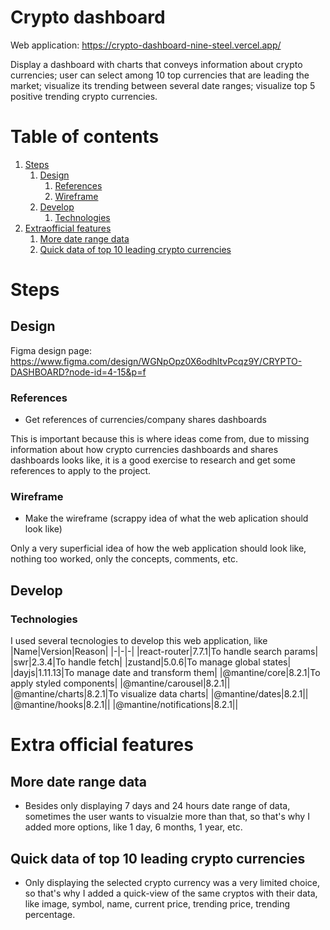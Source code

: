 # Crypto dashboard
Web application: https://crypto-dashboard-nine-steel.vercel.app/

Display a dashboard with charts that conveys information about crypto currencies; user can select among 10 top currencies that are leading the market; visualize its trending between several date ranges; visualize top 5 positive trending crypto currencies.

# Table of contents
1. [Steps](https://github.com/Kykal/crypto-dashboard/tree/main?tab=readme-ov-file#steps)
   1. [Design](https://github.com/Kykal/crypto-dashboard/tree/main?tab=readme-ov-file#design)
        1. [References](https://github.com/Kykal/crypto-dashboard/tree/main?tab=readme-ov-file#references)
        2. [Wireframe](https://github.com/Kykal/crypto-dashboard/tree/main?tab=readme-ov-file#wireframe)
   3. [Develop](https://github.com/Kykal/crypto-dashboard/tree/main?tab=readme-ov-file#develop)
        1. [Technologies](https://github.com/Kykal/crypto-dashboard/tree/main?tab=readme-ov-file#technologies)
2. [Extraofficial features](https://github.com/Kykal/crypto-dashboard/tree/main?tab=readme-ov-file#extra-official-features)
   1. [More date range data](https://github.com/Kykal/crypto-dashboard/tree/main?tab=readme-ov-file#more-date-range-data)
   2. [Quick data of top 10 leading crypto currencies](https://github.com/Kykal/crypto-dashboard/tree/main?tab=readme-ov-file#more-date-range-data)
# Steps
## Design
Figma design page: https://www.figma.com/design/WGNpOpz0X6odhltvPcqz9Y/CRYPTO-DASHBOARD?node-id=4-15&p=f
### References
- Get references of currencies/company shares dashboards

This is important because this is where ideas come from, due to missing information about how crypto currencies dashboards and shares dashboards looks like, it is a good exercise to research and get some references to apply to the project.
### Wireframe
- Make the wireframe (scrappy idea of what the web aplication should look like)

Only a very superficial idea of how the web application should look like, nothing too worked, only the concepts, comments, etc.

## Develop
### Technologies
I used several tecnologies to develop this web application, like
|Name|Version|Reason|
|-|-|-|
|react-router|7.7.1|To handle search params|
|swr|2.3.4|To handle fetch|
|zustand|5.0.6|To manage global states|
|dayjs|1.11.13|To manage date and transform them|
|@mantine/core|8.2.1|To apply styled components|
|@mantine/carousel|8.2.1||
|@mantine/charts|8.2.1|To visualize data charts|
|@mantine/dates|8.2.1||
|@mantine/hooks|8.2.1||
|@mantine/notifications|8.2.1||

# Extra official features
## More date range data
- Besides only displaying 7 days and 24 hours date range of data, sometimes the user wants to visualzie more than that, so that's why I added more options, like 1 day, 6 months, 1 year, etc.
## Quick data of top 10 leading crypto currencies
- Only displaying the selected crypto currency was a very limited choice, so that's why I added a quick-view of the same cryptos with their data, like image, symbol, name, current price, trending price, trending percentage.
